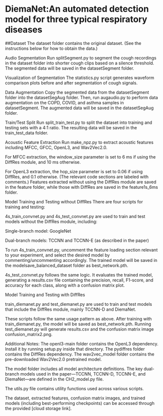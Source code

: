 # DiemaNet:An automated detection model for three typical respiratory diseases
##Dataset
The dataset folder contains the original dataset. (See the instructions below for how to obtain the data.)

Audio Segmentation
Run splitSegment.py to segment the cough recordings in the dataset folder into shorter cough clips based on a silence threshold. The segmented data will be saved in the datasetSegment folder.

Visualization of Segmentation
The statistics.py script generates waveform comparison plots before and after segmentation of cough signals.

Data Augmentation
Copy the segmented data from the datasetSegment folder into the datasetSegAug folder. Then, run augaudio.py to perform data augmentation on the COPD, COVID, and asthma samples in datasetSegment. The augmented data will be saved in the datasetSegAug folder.

Train/Test Split
Run split_train_test.py to split the dataset into training and testing sets with a 4:1 ratio. The resulting data will be saved in the train_test_data folder.

Acoustic Feature Extraction
Run make_npz.py to extract acoustic features including MFCC, GFCC, OpenL3, and Wav2Vec2.0.

For MFCC extraction, the window_size parameter is set to 6 ms if using the DiffRes module, and 10 ms otherwise.

For OpenL3 extraction, the hop_size parameter is set to 0.06 if using DiffRes, and 0.1 otherwise.
(The relevant code sections are labeled with comments.)
Features extracted without using the DiffRes module are saved in the feature folder, while those with DiffRes are saved in the feature1s_6ms folder.

Model Training and Testing without DiffRes
There are four scripts for training and testing:

4s_train_convnet.py and 4s_test_convnet.py are used to train and test models without the DiffRes module, including:

Single-branch model: GoogleNet

Dual-branch models: TCCNN and TCCNN-E (as described in the paper)

To run 4s_train_convnet.py, uncomment the feature loading section relevant to your experiment, and select the desired model by commenting/uncommenting accordingly. The trained model will be saved in the modelsave_balanced_dataset folder as best_network.pth.

4s_test_convnet.py follows the same logic. It evaluates the trained model, generating a results.csv file containing the precision, recall, F1-score, and accuracy for each class, along with a confusion matrix plot.

Model Training and Testing with DiffRes

train_diemanet.py and test_diemanet.py are used to train and test models that include the DiffRes module, mainly TCCNN-D and DiemaNet.

These scripts follow the same usage pattern as above. After training with train_diemanet.py, the model will be saved as best_network.pth. Running test_diemanet.py will generate results.csv and the confusion matrix image confusion_matrix2.png.

Additional Notes:
The openl3-main folder contains the OpenL3 dependency. Install it by running setup.py inside that directory.
The pydiffres folder contains the DiffRes dependency.
The wav2vec_model folder contains the pre-downloaded Wav2Vec2.0 pretrained model.

The model folder includes all model architecture definitions. The key dual-branch models used in the paper—TCCNN, TCCNN-D, TCCNN-E, and DiemaNet—are defined in the CH2_model.py file.

The utils.py file contains utility functions used across various scripts.

The dataset, extracted features, confusion matrix images, and trained models (including best-performing checkpoints) can be accessed through the provided [cloud storage link].
